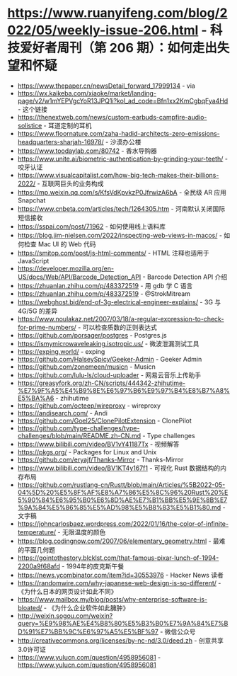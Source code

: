 # https://www.ruanyifeng.com/blog/2022/05/weekly-issue-206.html - 科技爱好者周刊（第 206 期）：如何走出失望和怀疑

- https://www.thepaper.cn/newsDetail_forward_17999134 - via
- https://wx.kaikeba.com/xiaoke/market/landing-page/v2/w1mYEPVgcYoR13JPQ1i?kol_ad_code=Bfn1xx2KmCgbqFya4Hd - 这个链接
- https://thenextweb.com/news/custom-earbuds-campfire-audio-solistice - 耳道定制的耳机
- https://www.floornature.com/zaha-hadid-architects-zero-emissions-headquarters-sharjah-16978/ - 沙漠办公楼
- https://www.toodaylab.com/80742 - 香水导购器
- https://www.unite.ai/biometric-authentication-by-grinding-your-teeth/ - 咬牙认证
- https://www.visualcapitalist.com/how-big-tech-makes-their-billions-2022/ - 互联网巨头的业务构成
- https://mp.weixin.qq.com/s/KfsVdKpvkzP0JfrwizA6bA - 全民级 AR 应用 Snapchat
- https://www.cnbeta.com/articles/tech/1264305.htm - 河南默认关闭国际短信接收
- https://sspai.com/post/71962 - 如何使用线上语料库
- https://blog.jim-nielsen.com/2022/inspecting-web-views-in-macos/ - 如何检查 Mac UI 的 Web 代码
- https://smitop.com/post/js-html-comments/ - HTML 注释也适用于 JavaScript
- https://developer.mozilla.org/en-US/docs/Web/API/Barcode_Detection_API - Barcode Detection API 介绍
- https://zhuanlan.zhihu.com/p/483372519 - 用 gdb 学 C 语言
- https://zhuanlan.zhihu.com/p/483372519 - @StrokMitream
- https://webghost.bid/end-of-3g-electrical-engineer-explains/ - 3G 与 4G/5G 的差异
- https://www.noulakaz.net/2007/03/18/a-regular-expression-to-check-for-prime-numbers/ - 可以检查质数的正则表达式
- https://github.com/porsager/postgres - Postgres.js
- https://ismymicrowaveleaking.isotropic.us/ - 微波泄漏测试工具
- https://exping.world/ - exping
- https://github.com/HalseySpicy/Geeker-Admin - Geeker Admin
- https://github.com/zonemeen/musicn - Musicn
- https://github.com/lulu-ls/cloud-uploader - 网易云音乐上传助手
- https://greasyfork.org/zh-CN/scripts/444342-zhihutime-%E7%9F%A5%E4%B9%8E%E6%97%B6%E9%97%B4%E8%B7%A8%E5%BA%A6 - zhihutime
- https://github.com/octeep/wireproxy - wireproxy
- https://andisearch.com/ - Andi
- https://github.com/Goel25/ClonePilotExtension - ClonePilot
- https://github.com/type-challenges/type-challenges/blob/main/README.zh-CN.md - Type challenges
- https://www.bilibili.com/video/BV1vY41187Tx - 视频解答
- https://pkgs.org/ - Packages for Linux and Unix
- https://github.com/eryajf/Thanks-Mirror - Thanks-Mirror
- https://www.bilibili.com/video/BV1KT4y167f1 - 可视化 Rust 数据结构的内存布局
- https://github.com/rustlang-cn/Rustt/blob/main/Articles/%5B2022-05-04%5D%20%E5%8F%AF%E8%A7%86%E5%8C%96%20Rust%20%E5%90%84%E6%95%B0%E6%8D%AE%E7%B1%BB%E5%9E%8B%E7%9A%84%E5%86%85%E5%AD%98%E5%B8%83%E5%B1%80.md - 文字稿
- https://johncarlosbaez.wordpress.com/2022/01/16/the-color-of-infinite-temperature/ - 无限温度的颜色
- https://blog.codingnow.com/2007/06/elementary_geometry.html - 最难的平面几何题
- https://gointothestory.blcklst.com/that-famous-pixar-lunch-of-1994-2200a9f68afd - 1994年的皮克斯午餐
- https://news.ycombinator.com/item?id=30553976 - Hacker News 读者
- https://randomwire.com/why-japanese-web-design-is-so-different/ - 《为什么日本的网页设计如此不同》
- https://www.mailbox.my/blog/posts/why-enterprise-software-is-bloated/ - 《为什么企业软件如此臃肿》
- http://weixin.sogou.com/weixin?query=%E9%98%AE%E4%B8%80%E5%B3%B0%E7%9A%84%E7%BD%91%E7%BB%9C%E6%97%A5%E5%BF%97 - 微信公众号
- http://creativecommons.org/licenses/by-nc-nd/3.0/deed.zh - 创意共享3.0许可证
- https://www.yulucn.com/question/4958956081 - https://www.yulucn.com/question/4958956081